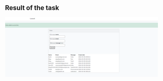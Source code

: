 

## Result of the task
<p align="center">
<a href="https://github.com/sergiisokolskiy/andersen.task/blob/master/page.PNG"><img src="https://github.com/sergiisokolskiy/andersen.task/blob/master/page.PNG"></a>
</p>
